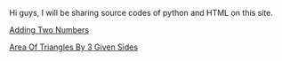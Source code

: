 Hi guys, I will be sharing source codes of python and HTML on this site.

[Adding Two Numbers](https://groovymodeon.github.io/addingtwonumbers/README.md)

[Area Of Triangles By 3 Given Sides](https://groovymodeon.github.io/AREA-OF-TRIANGLE-BY-3-GIVEN-SIDES/README.md)
